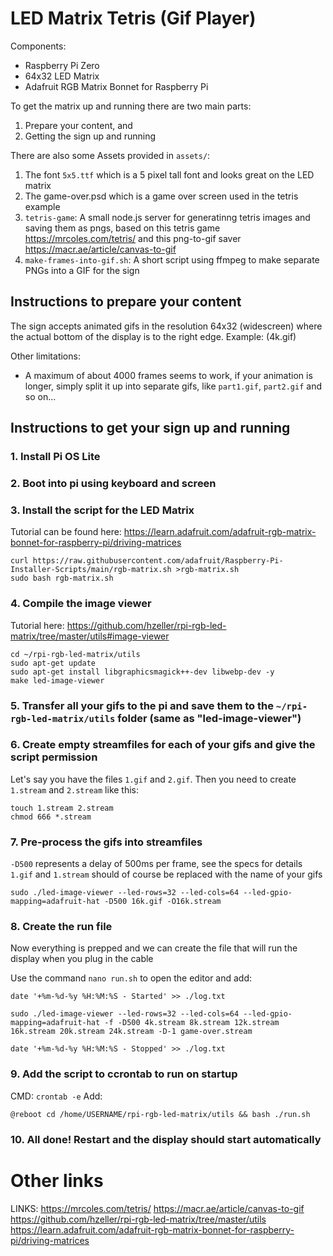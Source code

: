 # LED Matrix Tetris (Gif Player)

Components:
* Raspberry Pi Zero
* 64x32 LED Matrix
* Adafruit RGB Matrix Bonnet for Raspberry Pi


To get the matrix up and running there are two main parts:
1. Prepare your content, and
2. Getting the sign up and running

There are also some Assets provided in `assets/`:

1. The font `5x5.ttf` which is a 5 pixel tall font and looks great on the LED matrix
2. The game-over.psd which is a game over screen used in the tetris example
3. `tetris-game`: A small node.js server for generatinng tetris images and saving them as pngs, based on this tetris game https://mrcoles.com/tetris/ and this png-to-gif saver https://macr.ae/article/canvas-to-gif
4. `make-frames-into-gif.sh`: A short script using ffmpeg to make separate PNGs into a GIF for the sign

## Instructions to prepare your content

The sign accepts animated gifs in the resolution 64x32 (widescreen) where the actual bottom of the display is to the right edge.
Example: (4k.gif)

Other limitations: 
* A maximum of about 4000 frames seems to work, if your animation is longer, simply split it up into separate gifs, like `part1.gif`, `part2.gif` and so on...

## Instructions to get your sign up and running

### 1. Install Pi OS Lite

### 2. Boot into pi using keyboard and screen

### 3. Install the script for the LED Matrix
Tutorial can be found here: https://learn.adafruit.com/adafruit-rgb-matrix-bonnet-for-raspberry-pi/driving-matrices

```
curl https://raw.githubusercontent.com/adafruit/Raspberry-Pi-Installer-Scripts/main/rgb-matrix.sh >rgb-matrix.sh
sudo bash rgb-matrix.sh
```

### 4. Compile the image viewer
Tutorial here: https://github.com/hzeller/rpi-rgb-led-matrix/tree/master/utils#image-viewer

```
cd ~/rpi-rgb-led-matrix/utils
sudo apt-get update
sudo apt-get install libgraphicsmagick++-dev libwebp-dev -y
make led-image-viewer
```

### 5. Transfer all your gifs to the pi and save them to the `~/rpi-rgb-led-matrix/utils` folder (same as "led-image-viewer")

### 6. Create empty streamfiles for each of your gifs and give the script permission
Let's say you have the files `1.gif` and `2.gif`. Then you need to create `1.stream` and `2.stream` like this:

```
touch 1.stream 2.stream
chmod 666 *.stream
```

### 7. Pre-process the gifs into streamfiles

`-D500` represents a delay of 500ms per frame, see the specs for details
`1.gif` and `1.stream` should of course be replaced with the name of your gifs

```
sudo ./led-image-viewer --led-rows=32 --led-cols=64 --led-gpio-mapping=adafruit-hat -D500 16k.gif -O16k.stream
```

### 8. Create the run file
Now everything is prepped and we can create the file that will run the display when you plug in the cable

Use the command `nano run.sh` to open the editor and add:
```
date '+%m-%d-%y %H:%M:%S - Started' >> ./log.txt

sudo ./led-image-viewer --led-rows=32 --led-cols=64 --led-gpio-mapping=adafruit-hat -f -D500 4k.stream 8k.stream 12k.stream 16k.stream 20k.stream 24k.stream -D-1 game-over.stream 

date '+%m-%d-%y %H:%M:%S - Stopped' >> ./log.txt
```

### 9. Add the script to ccrontab to run on startup

CMD: `crontab -e`
Add:
```
@reboot cd /home/USERNAME/rpi-rgb-led-matrix/utils && bash ./run.sh
```

### 10. All done! Restart and the display should start automatically



# Other links
LINKS:
https://mrcoles.com/tetris/
https://macr.ae/article/canvas-to-gif
https://github.com/hzeller/rpi-rgb-led-matrix/tree/master/utils
https://learn.adafruit.com/adafruit-rgb-matrix-bonnet-for-raspberry-pi/driving-matrices